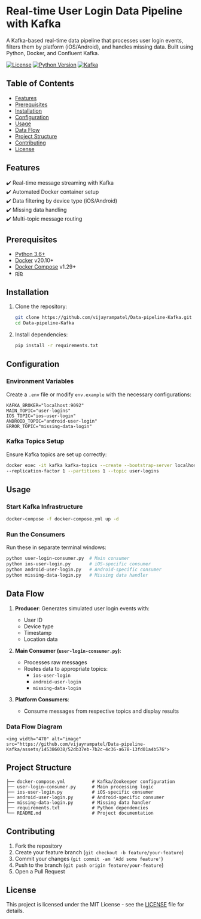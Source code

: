 # Real-time User Login Data Pipeline with Kafka

A Kafka-based real-time data pipeline that processes user login events, filters them by platform (iOS/Android), and handles missing data. Built using Python, Docker, and Confluent Kafka.

[![License](https://img.shields.io/badge/License-MIT-blue.svg)](LICENSE)
[![Python Version](https://img.shields.io/badge/python-3.6%2B-blue)](https://www.python.org/)
[![Kafka](https://img.shields.io/badge/Apache_Kafka-2.8+-red)](https://kafka.apache.org/)

## Table of Contents
- [Features](#features)
- [Prerequisites](#prerequisites)
- [Installation](#installation)
- [Configuration](#configuration)
- [Usage](#usage)
- [Data Flow](#data-flow)
- [Project Structure](#project-structure)
- [Contributing](#contributing)
- [License](#license)


## Features
✔️ Real-time message streaming with Kafka  
✔️ Automated Docker container setup  
✔️ Data filtering by device type (iOS/Android)  
✔️ Missing data handling  
✔️ Multi-topic message routing  

## Prerequisites
- [Python 3.6+](https://www.python.org/)
- [Docker](https://www.docker.com/) v20.10+
- [Docker Compose](https://docs.docker.com/compose/) v1.29+
- [pip](https://pip.pypa.io/en/stable/)

## Installation

1. Clone the repository:
   ```sh
   git clone https://github.com/vijayrampatel/Data-pipeline-Kafka.git
   cd Data-pipeline-Kafka
   ```

2. Install dependencies:
   ```sh
   pip install -r requirements.txt
   ```

## Configuration

### Environment Variables
Create a `.env` file or modify `env.example` with the necessary configurations:

```env
KAFKA_BROKER="localhost:9092"
MAIN_TOPIC="user-logins"
IOS_TOPIC="ios-user-login"
ANDROID_TOPIC="android-user-login"
ERROR_TOPIC="missing-data-login"
```

### Kafka Topics Setup
Ensure Kafka topics are set up correctly:
```sh
docker exec -it kafka kafka-topics --create --bootstrap-server localhost:9092 \
--replication-factor 1 --partitions 1 --topic user-logins
```

## Usage

### Start Kafka Infrastructure
```sh
docker-compose -f docker-compose.yml up -d
```

### Run the Consumers
Run these in separate terminal windows:
```sh
python user-login-consumer.py  # Main consumer
python ios-user-login.py       # iOS-specific consumer
python android-user-login.py   # Android-specific consumer
python missing-data-login.py   # Missing data handler
```

## Data Flow

1. **Producer**: Generates simulated user login events with:
   - User ID
   - Device type
   - Timestamp
   - Location data

2. **Main Consumer (`user-login-consumer.py`)**:
   - Processes raw messages
   - Routes data to appropriate topics:
     - `ios-user-login`
     - `android-user-login`
     - `missing-data-login`

3. **Platform Consumers**:
   - Consume messages from respective topics and display results

### Data Flow Diagram
```mermaid
<img width="470" alt="image" src="https://github.com/vijayrampatel/Data-pipeline-Kafka/assets/145386038/52db37eb-7b2c-4c36-a678-13fd01a4b576">
```

## Project Structure
```
├── docker-compose.yml          # Kafka/Zookeeper configuration
├── user-login-consumer.py      # Main processing logic
├── ios-user-login.py           # iOS-specific consumer
├── android-user-login.py       # Android-specific consumer
├── missing-data-login.py       # Missing data handler
├── requirements.txt            # Python dependencies
└── README.md                   # Project documentation
```

## Contributing
1. Fork the repository
2. Create your feature branch (`git checkout -b feature/your-feature`)
3. Commit your changes (`git commit -am 'Add some feature'`)
4. Push to the branch (`git push origin feature/your-feature`)
5. Open a Pull Request

## License
This project is licensed under the MIT License - see the [LICENSE](LICENSE) file for details.










